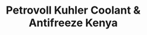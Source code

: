 ---
title: Petrovoll Kuhler Coolant & Antifreeze Kenya
layout: product
name: Petrovöll KÜHLER
image: ../../assets/img/Coolant.jpg
image2: ../../assets/img/Coolant.jpg
grade: COOLANT & ANTI FREEZE
sizes: 4L
description: Kenya Quality Petrovoll Red and Green coolant.
product_description: Petrovöll KÜHLER is especially formulated to work on an engine’s radiator system as a coolant, anti-freezer and anti-boiling fluid. It is an advanced, long-lasting liquid with pre-mixed formulation based on monoethylene glycol. It is free of nitrite, amine, phosphate and silicate and offers reliable protection to aluminium, copper, iron, bronze and cast iron engines and has been developed specifically to meet the requirements of modern aluminium and cast iron engines. It reliably protects against deposits and foam formation and thus ensures optimal heat dissipation.
performance: Contains water, mono-ethylene-glycol, anti-corrosives and anti-oxidants. (Available in Green, Red and Blue colours)
---